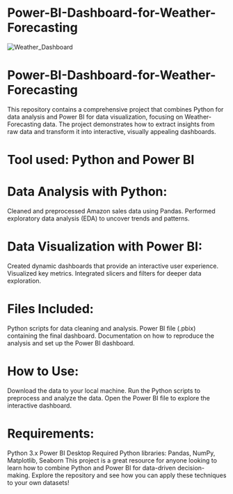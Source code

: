 # Power-BI-Dashboard-for-Weather-Forecasting
![Weather_Dashboard](https://github.com/user-attachments/assets/2002a5f5-62b0-4524-88b9-3b50947f99db)

# Power-BI-Dashboard-for-Weather-Forecasting
This repository contains a comprehensive project that combines Python for data analysis and Power BI for data visualization, focusing on Weather-Forecasting data. The project demonstrates how to extract insights from raw  data and transform it into interactive, visually appealing dashboards.

# Tool used: Python and Power BI

# Data Analysis with Python:
Cleaned and preprocessed Amazon sales data using Pandas.
Performed exploratory data analysis (EDA) to uncover trends and patterns.


# Data Visualization with Power BI:
Created dynamic dashboards that provide an interactive user experience.
Visualized key metrics.
Integrated slicers and filters for deeper data exploration.

# Files Included:
Python scripts for data cleaning and analysis.
Power BI file (.pbix) containing the final dashboard.
Documentation on how to reproduce the analysis and set up the Power BI dashboard.

# How to Use:
Download the data to your local machine.
Run the Python scripts to preprocess and analyze the data.
Open the Power BI file to explore the interactive dashboard.

# Requirements:
Python 3.x
Power BI Desktop
Required Python libraries: Pandas, NumPy, Matplotlib, Seaborn
This project is a great resource for anyone looking to learn how to combine Python and Power BI for data-driven decision-making. Explore the repository and see how you can apply these techniques to your own datasets!
